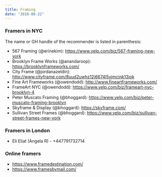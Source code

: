 ```yaml
---
title: Framing
date: "2018-08-22"
---
```


### Framers in NYC
The name or GH handle of the recommender is listed in parenthesis:

- 567 Framing (@erinekim): https://www.yelp.com/biz/567-framing-new-york
- Brooklyn Frame Works (@anandaroop): https://brooklynframeworks.com/
- City Frame (@jordanazeldin): http://www.cityframe.com/8uud2uwhz12j6674l5yjmcink13iok
- Fine Art Frameworks (@owendodd): http://www.fineartframeworks.com/
- FrameArt NYC (@owendodd): https://www.yelp.com/biz/frameart-nyc-brooklyn-4
- Peter Muscato Framing (@bhoggard): https://www.yelp.com/biz/peter-muscato-framing-brooklyn
- Skyframe & Display (@bhoggard): https://skyframe.com/
- Sullivan Street Frames (@bhoggard): https://www.yelp.com/biz/sullivan-street-frames-new-york


### Framers in London
- Eli Eliat (Angela R) - +447791732714


### Online framers
- https://www.framedestination.com/
- https://www.framesbymail.com/
